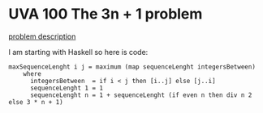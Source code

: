 # UVA 100 The 3n + 1 problem
[problem description](https://uva.onlinejudge.org/external/1/p100.pdf)

I am starting with Haskell so here is code:
```
maxSequenceLenght i j = maximum (map sequenceLenght integersBetween)
    where
      integersBetween  = if i < j then [i..j] else [j..i]
      sequenceLenght 1 = 1          
      sequenceLenght n = 1 + sequenceLenght (if even n then div n 2 else 3 * n + 1)
```